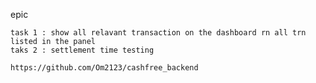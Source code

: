 
epic 
    
    task 1 : show all relavant transaction on the dashboard rn all trn listed in the panel 
    taks 2 : settlement time testing 

    https://github.com/Om2123/cashfree_backend